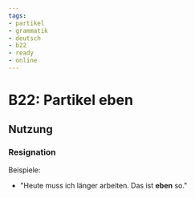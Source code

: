 ```yaml
---
tags:
- partikel
- grammatik
- deutsch
- b22
- ready
- online
---
```


# B22: Partikel eben

## Nutzung

### Resignation  

Beispiele:  

- "Heute muss ich länger arbeiten. Das ist __eben__ so."  
